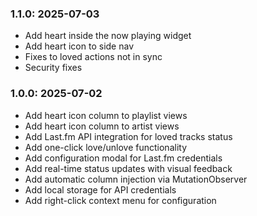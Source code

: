 ### 1.1.0: 2025-07-03

* Add heart inside the now playing widget
* Add heart icon to side nav
* Fixes to loved actions not in sync
* Security fixes

### 1.0.0: 2025-07-02

* Add heart icon column to playlist views
* Add heart icon column to artist views
* Add Last.fm API integration for loved tracks status
* Add one-click love/unlove functionality
* Add configuration modal for Last.fm credentials
* Add real-time status updates with visual feedback
* Add automatic column injection via MutationObserver
* Add local storage for API credentials
* Add right-click context menu for configuration
